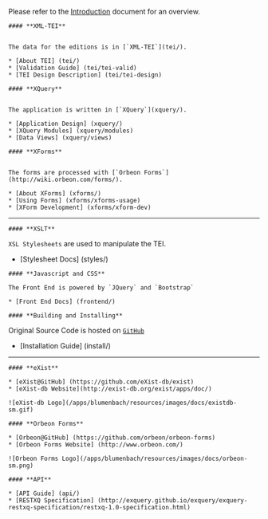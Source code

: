 Please refer to the [Introduction](intro) document for an overview.

    #### **XML-TEI**
    
    
    The data for the editions is in [`XML-TEI`](tei/).
    
    * [About TEI] (tei/)
    * [Validation Guide] (tei/tei-valid)
    * [TEI Design Description] (tei/tei-design)
    
    #### **XQuery**
    
    
    The application is written in [`XQuery`](xquery/).
 
    * [Application Design] (xquery/)   
    * [XQuery Modules] (xquery/modules)
    * [Data Views] (xquery/views)

    #### **XForms**
    
    
    The forms are processed with [`Orbeon Forms`](http://wiki.orbeon.com/forms/).
    
    * [About XForms] (xforms/)
    * [Using Forms] (xforms/xforms-usage)
    * [XForm Development] (xforms/xform-dev)

<hr/>

    #### **XSLT**
    
   `XSL Stylesheets` are used to manipulate the TEI. 
   
   * [Stylesheet Docs] (styles/)

    #### **Javascript and CSS** 
    
    The Front End is powered by `JQuery` and `Bootstrap`
    
    * [Front End Docs] (frontend/)

    #### **Building and Installing**
    
   Original Source Code is hosted on [`GitHub`](https://github.com/christopher-johnson/Blumenbach-TEI)
   
   * [Installation Guide] (install/) 
    
<hr/>

    #### **eXist** 
    
    * [eXist@GitHub] (https://github.com/eXist-db/exist)
    * [eXist-db Website](http://exist-db.org/exist/apps/doc/)
    
    ![eXist-db Logo](/apps/blumenbach/resources/images/docs/existdb-sm.gif)

    #### **Orbeon Forms**
    
    * [Orbeon@GitHub] (https://github.com/orbeon/orbeon-forms)
    * [Orbeon Forms Website] (http://www.orbeon.com/)
    
    ![Orbeon Forms Logo](/apps/blumenbach/resources/images/docs/orbeon-sm.png)    

    #### **API**
  
    * [API Guide] (api/)
    * [RESTXQ Specification] (http://exquery.github.io/exquery/exquery-restxq-specification/restxq-1.0-specification.html)

